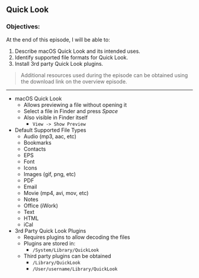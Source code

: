 ## Quick Look 

### Objectives:

At the end of this episode, I will be able to:

1. Describe macOS Quick Look and its intended uses.
2. Identify supported file formats for Quick Look. 
3. Install 3rd party Quick Look plugins.

>Additional resources used during the episode can be obtained using the download link on the overview episode.

-----------------------------------------------------------

* macOS Quick Look
	+ Allows previewing a file without opening it
	+ Select a file in Finder and press *Space*
	+ Also visible in Finder itself
		- `View -> Show Preview`
* Default Supported File Types
	+ Audio (mp3, aac, etc)
	+ Bookmarks
	+ Contacts
	+ EPS
	+ Font
	+ Icons
	+ Images (gif, png, etc)
	+ PDF
	+ Email
	+ Movie (mp4, avi, mov, etc)
	+ Notes
	+ Office (iWork)
	+ Text
	+ HTML
	+ iCal
* 3rd Party Quick Look Plugins
	+ Requires plugins to allow decoding the files
	+ Plugins are stored in: 
		- `/System/Library/QuickLook`
	+ Third party plugins can be obtained
		- `/Library/QuickLook`
		- `/User/username/Library/QuickLook`
